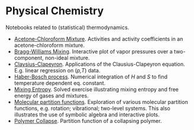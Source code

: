# Physical Chemistry

Notebooks related to (statistical) thermodynamics.

- [Acetone-Chloroform Mixture](acetone_chloroform.ipynb).
  Activities and activity coefficients in an acetone-chloroform mixture.
- [Bragg-Williams Mixing](bragg_williams.ipynb).
  Interactive plot of vapor pressures over a two-component, non-ideal mixture.
- [Claysius-Clapeyron](clausius_clapeyron.ipynb).
  Applications of the Clausius-Clapeyron equation. E.g. linear regression on (_p,T_) data.
- [Haber-Bosch process](haber_process.ipynb).
  Numerical integration of _H_ and _S_ to find temperature dependent eq. constant.
- [Mixing Entropy](mixing_entropy.ipynb).
  Solved exercise illustrating mixing entropy and free energy of gases and mixtures.
- [Molecular partition functions](molecular_partition_function.ipynb).
  Exploration of various molecular partition functions, e.g. rotation;
  vibrational; two-level systems. This also illustrates the use of symbolic algebra
  and interactive plots.
- [Polymer Collapse](polymer_collapse.ipynb).
  Partition function of a collapsing polymer.
